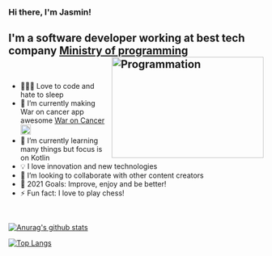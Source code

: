 ### Hi there, I'm Jasmin!

## I'm a software developer working at best tech company [Ministry of programming] <img align="right" src="https://i.giphy.com/media/hrRJ41JB2zlgZiYcCw/200w.webp" alt="Programmation" width="300" height="200"/>

<br />

- 👨🏻‍💻 Love to code and hate to sleep
- 🔭 I’m currently making War on cancer app awesome [War on Cancer] <img src="https://ministryofprogramming.com/_assets/images/woc_logo-090caccf63.jpg" width="20" height="20"/>
- 🌱 I’m currently learning many things but focus is on Kotlin
- 💡 I love innovation and new technologies
- 👯 I’m looking to collaborate with other content creators
- 🥅 2021 Goals: Improve, enjoy and be better!
- ⚡ Fun fact: I love to play chess!

<br />

[![Anurag's github stats](https://github-readme-stats.vercel.app/api?username=Jalson1982&show_icons=true&theme=radical)](https://github.com/anuraghazra/github-readme-stats)

[![Top Langs](https://github-readme-stats.vercel.app/api/top-langs/?username=Jalson1982&show_icons=true&theme=radical)](https://github.com/anuraghazra/github-readme-stats)

[Ministry of programming]: https://mop.ba
[linkedin]: https://www.linkedin.com/in/jasmin-fajkic-674b81136/
[War on Cancer]:https://www.waroncancer.com
